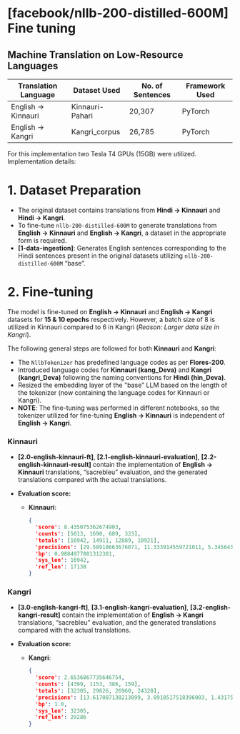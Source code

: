 # [facebook/nllb-200-distilled-600M] Fine tuning
## Machine Translation on Low-Resource Languages


| Translation Language     | Dataset Used       | No. of Sentences | Framework Used |
|--------------------------|--------------------|------------------|----------------|
| English -> Kinnauri       | Kinnauri-Pahari    | 20,307           | PyTorch        |
| English -> Kangri         | Kangri_corpus      | 26,785           | PyTorch        |


For this implementation two Tesla T4 GPUs (15GB) were utilized.
Implementation details:

# 1. Dataset Preparation

- The original dataset contains translations from **Hindi -> Kinnauri** and **Hindi -> Kangri**.
- To fine-tune `nllb-200-distilled-600M` to generate translations from **English -> Kinnauri** and **English -> Kangri**, a dataset in the appropriate form is required.
- **[1-data-ingestion]**: Generates English sentences corresponding to the Hindi sentences present in the original datasets utilizing `nllb-200-distilled-600M` “base”.

# 2. Fine-tuning

The model is fine-tuned on **English -> Kinnauri** and **English -> Kangri** datasets for **15 & 10 epochs** respectively. However, a batch size of 8 is utilized in Kinnauri compared to 6 in Kangri (*Reason: Larger data size in Kangri*).

The following general steps are followed for both **Kinnauri** and **Kangri**:

- The `NllbTokenizer` has predefined language codes as per **Flores-200**.
- Introduced language codes for **Kinnauri (kang_Deva)** and **Kangri (kangri_Deva)** following the naming conventions for **Hindi (hin_Deva)**.
- Resized the embedding layer of the "base" LLM based on the length of the tokenizer (now containing the language codes for Kinnauri or Kangri).
- **NOTE**: The fine-tuning was performed in different notebooks, so the tokenizer utilized for fine-tuning **English -> Kinnauri** is independent of **English -> Kangri**.

### Kinnauri

- **[2.0-english-kinnauri-ft]**, **[2.1-english-kinnauri-evaluation]**, **[2.2-english-kinnauri-result]** contain the implementation of **English -> Kinnauri** translations, “sacrebleu” evaluation, and the generated translations compared with the actual translations.

- **Evaluation score:**
  - **Kinnauri**:
    ```json
    {
      'score': 8.435075362674903,
      'counts': [5013, 1690, 689, 323],
      'totals': [16942, 14911, 12889, 10921],
      'precisions': [29.58918663676071, 11.333914559721011, 5.345643572038172, 2.957604614962],
      'bp': 0.9884977801312381,
      'sys_len': 16942,
      'ref_len': 17138
    }
    ```

### Kangri

- **[3.0-english-kangri-ft]**, **[3.1-english-kangri-evaluation]**, **[3.2-english-kangri-result]** contain the implementation of **English -> Kangri** translations, “sacrebleu” evaluation, and the generated translations compared with the actual translations.

- **Evaluation score:**
  - **Kangri**:
    ```json
    {
      'score': 2.6536867735646754,
      'counts': [4399, 1153, 386, 159],
      'totals': [32305, 29626, 26960, 24328],
      'precisions': [13.617087138213899, 3.8918517518396003, 1.4317507418397626, 0.6535679052943111],
      'bp': 1.0,
      'sys_len': 32305,
      'ref_len': 29286
    }
    ```

